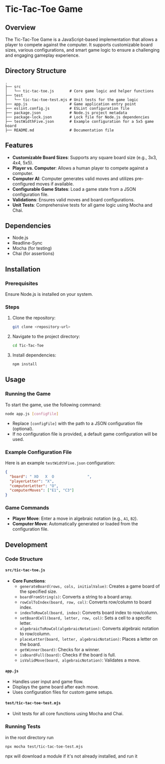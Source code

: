# Tic-Tac-Toe Game

## Overview

The Tic-Tac-Toe Game is a JavaScript-based implementation that allows a player to compete against the computer. It supports customizable board sizes, various configurations, and smart game logic to ensure a challenging and engaging gameplay experience.

## Directory Structure

```
.
├── src
│   └── tic-tac-toe.js       # Core game logic and helper functions
├── test
│   └── tic-tac-toe-test.mjs # Unit tests for the game logic
├── app.js                   # Game application entry point
├── eslint.config.js         # ESLint configuration file
├── package.json             # Node.js project metadata
├── package-lock.json        # Lock file for Node.js dependencies
├── testWidthFive.json       # Example configuration for a 5x5 game board
├── README.md                # Documentation file
```

## Features

- **Customizable Board Sizes**: Supports any square board size (e.g., 3x3, 4x4, 5x5).
- **Player vs. Computer**: Allows a human player to compete against a computer.
- **Computer AI**: Computer generates valid moves and utilizes pre-configured moves if available.
- **Configurable Game States**: Load a game state from a JSON configuration file.
- **Validations**: Ensures valid moves and board configurations.
- **Unit Tests**: Comprehensive tests for all game logic using Mocha and Chai.

## Dependencies

- Node.js
- Readline-Sync
- Mocha (for testing)
- Chai (for assertions)

## Installation

### Prerequisites

Ensure Node.js is installed on your system.

### Steps

1. Clone the repository:
   ```bash
   git clone <repository-url>
   ```
2. Navigate to the project directory:
   ```bash
   cd Tic-Tac-Toe
   ```
3. Install dependencies:
   ```bash
   npm install
   ```

## Usage

### Running the Game

To start the game, use the following command:

```bash
node app.js [configFile]
```

- Replace `[configFile]` with the path to a JSON configuration file (optional).
- If no configuration file is provided, a default game configuration will be used.

### Example Configuration File

Here is an example `testWidthFive.json` configuration:

```json
{
  "board": " XO   X  O               ",
  "playerLetter": "X",
  "computerLetter": "O",
  "computerMoves": ["E1", "C3"]
}
```

### Game Commands

- **Player Move**: Enter a move in algebraic notation (e.g., `A1`, `B2`).
- **Computer Move**: Automatically generated or loaded from the configuration file.

## Development

### Code Structure

#### `src/tic-tac-toe.js`

- **Core Functions**:
  - `generateBoard(rows, cols, initialValue)`: Creates a game board of the specified size.
  - `boardFromString(s)`: Converts a string to a board array.
  - `rowColToIndex(board, row, col)`: Converts row/column to board index.
  - `indexToRowCol(board, index)`: Converts board index to row/column.
  - `setBoardCell(board, letter, row, col)`: Sets a cell to a specific letter.
  - `algebraicToRowCol(algebraicNotation)`: Converts algebraic notation to row/column.
  - `placeLetter(board, letter, algebraicNotation)`: Places a letter on the board.
  - `getWinner(board)`: Checks for a winner.
  - `isBoardFull(board)`: Checks if the board is full.
  - `isValidMove(board, algebraicNotation)`: Validates a move.

#### `app.js`

- Handles user input and game flow.
- Displays the game board after each move.
- Uses configuration files for custom game setups.

#### `test/tic-tac-toe-test.mjs`

- Unit tests for all core functions using Mocha and Chai.

### Running Tests

in the root directory run

```bash
npx mocha test/tic-tac-toe-test.mjs
```

npx will download a module if it's not already installed, and run it
